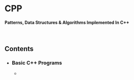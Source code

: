# CPP
#### Patterns, Data Structures &amp; Algorithms Implemented In C++ 
<br />

## Contents

- ### Basic C++ Programs
  - <b></b>
